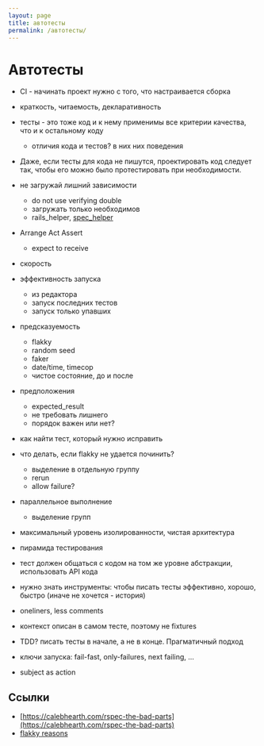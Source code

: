 ```yaml
---
layout: page
title: автотесты
permalink: /автотесты/
---
```

# Автотесты

- CI - начинать проект нужно с того, что настраивается сборка
- краткость, читаемость, декларативность
- тесты - это тоже код и к нему применимы все критерии качества, что и к остальному коду
  - отличия кода и тестов? в них них поведения
- Даже, если тесты для кода не пишутся, проектировать код следует так, чтобы его можно было протестировать при необходимости. 
- не загружай лишний зависимости
  - do not use verifying double
  - загружать только необходимов
  - rails_helper, [spec_helper](https://github.com/sergio-fry/spec_helper/blob/master/spec_helper.rb)
- Arrange Act Assert
  - expect to receive
- скорость
- эффективность запуска
  - из редактора
  - запуск последних тестов
  - запуск только упавших
- предсказуемость
  - flakky
  - random seed
  - faker
  - date/time, timecop
  - чистое состояние, до и после
- предположения
  - expected_result
  - не требовать лишнего
  - порядок важен или нет?
- как найти тест, который нужно исправить
- что делать, если flakky не удается починить?
  - выделение в отдельную группу
  - rerun
  - allow failure?
- параллельное выполнение
  - выделение групп

- максимальный уровень изолированности, чистая архитектура
- пирамида тестирования
- тест должен общаться с кодом на том же уровне абстракции, использовать API кода
- нужно знать инструменты: чтобы писать тесты эффективно, хорошо, быстро (иначе не хочется - история)
- oneliners, less comments 
- контекст описан в самом тесте, поэтому не fixtures
- TDD? писать тесты в начале, а не в конце. Прагматичный подход
- ключи запуска: fail-fast, only-failures, next failing, ...
- subject as action 

## Ссылки

- [https://calebhearth.com/rspec-the-bad-parts](https://calebhearth.com/rspec-the-bad-parts)
- [flakky reasons](https://www.codewithjason.com/why-tests-flake-more-on-ci-than-locally/)
